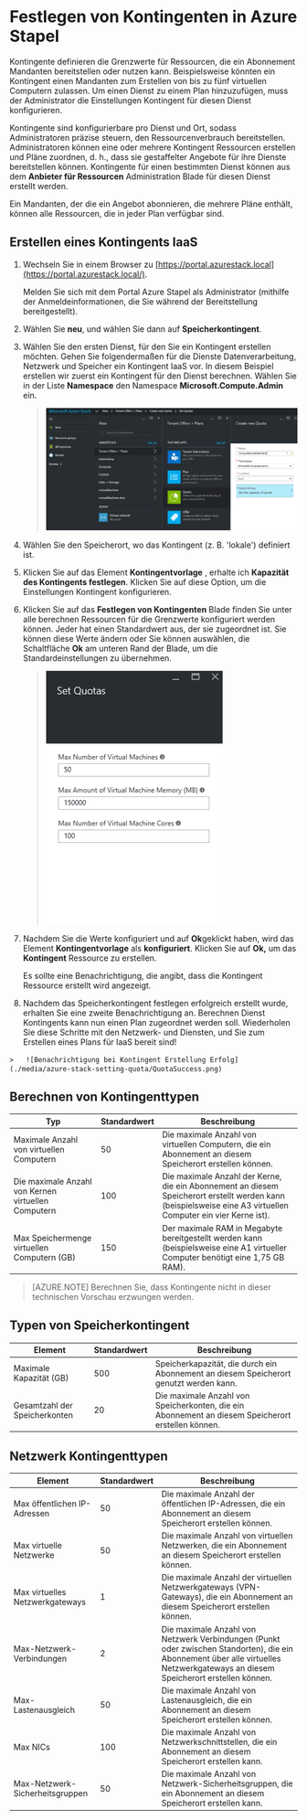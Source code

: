 <properties
    pageTitle="Kontingente in Azure Stapel | Microsoft Azure"
    description="Administratoren Festlegen von Kontingenten zum Einschränken des der maximalen Größe von Ressourcen, die Mandanten zugreifen zu können."
    services="azure-stack"
    documentationCenter=""
    authors="mattmcg"
    manager="byronr"
    editor=""/>

<tags
    ms.service="azure-stack"
    ms.workload="na"
    ms.tgt_pltfrm="na"
    ms.devlang="na"
    ms.topic="get-started-article"
    ms.date="09/26/2016"
    ms.author="mattmcg"/>



# <a name="set-quotas-in-azure-stack"></a>Festlegen von Kontingenten in Azure Stapel

Kontingente definieren die Grenzwerte für Ressourcen, die ein Abonnement Mandanten bereitstellen oder nutzen kann. Beispielsweise könnten ein Kontingent einen Mandanten zum Erstellen von bis zu fünf virtuellen Computern zulassen. Um einen Dienst zu einem Plan hinzuzufügen, muss der Administrator die Einstellungen Kontingent für diesen Dienst konfigurieren.

Kontingente sind konfigurierbare pro Dienst und Ort, sodass Administratoren präzise steuern, den Ressourcenverbrauch bereitstellen. Administratoren können eine oder mehrere Kontingent Ressourcen erstellen und Pläne zuordnen, d. h., dass sie gestaffelter Angebote für ihre Dienste bereitstellen können. Kontingente für einen bestimmten Dienst können aus dem **Anbieter für Ressourcen** Administration Blade für diesen Dienst erstellt werden.

Ein Mandanten, der die ein Angebot abonnieren, die mehrere Pläne enthält, können alle Ressourcen, die in jeder Plan verfügbar sind.

## <a name="to-create-an-iaas-quota"></a>Erstellen eines Kontingents IaaS

1.  Wechseln Sie in einem Browser zu [https://portal.azurestack.local](https://portal.azurestack.local/).

    Melden Sie sich mit dem Portal Azure Stapel als Administrator (mithilfe der Anmeldeinformationen, die Sie während der Bereitstellung bereitgestellt).

2.  Wählen Sie **neu**, und wählen Sie dann auf **Speicherkontingent**.

3.  Wählen Sie den ersten Dienst, für den Sie ein Kontingent erstellen möchten. Gehen Sie folgendermaßen für die Dienste Datenverarbeitung, Netzwerk und Speicher ein Kontingent IaaS vor.
In diesem Beispiel erstellen wir zuerst ein Kontingent für den Dienst berechnen. Wählen Sie in der Liste **Namespace** den Namespace **Microsoft.Compute.Admin** ein.

    > ![Erstellen ein neues berechnen Kontingent](./media/azure-stack-setting-quota/NewComputeQuota.PNG)

4.  Wählen Sie den Speicherort, wo das Kontingent (z. B. 'lokale') definiert ist.

5.  Klicken Sie auf das Element **Kontingentvorlage** , erhalte ich **Kapazität des Kontingents festlegen**. Klicken Sie auf diese Option, um die Einstellungen Kontingent konfigurieren.

6.  Klicken Sie auf das **Festlegen von Kontingenten** Blade finden Sie unter alle berechnen Ressourcen für die Grenzwerte konfiguriert werden können. Jeder hat einen Standardwert aus, der sie zugeordnet ist. Sie können diese Werte ändern oder Sie können auswählen, die Schaltfläche **Ok** am unteren Rand der Blade, um die Standardeinstellungen zu übernehmen.

    > ![Festlegen eines Kontingents berechnen](./media/azure-stack-setting-quota/SetQuotasBladeCompute.PNG)

7.  Nachdem Sie die Werte konfiguriert und auf **Ok**geklickt haben, wird das Element **Kontingentvorlage** als **konfiguriert**. Klicken Sie auf **Ok,** um das **Kontingent** Ressource zu erstellen.

    Es sollte eine Benachrichtigung, die angibt, dass die Kontingent Ressource erstellt wird angezeigt.

8.   Nachdem das Speicherkontingent festlegen erfolgreich erstellt wurde, erhalten Sie eine zweite Benachrichtigung an. Berechnen Dienst Kontingents kann nun einen Plan zugeordnet werden soll. Wiederholen Sie diese Schritte mit den Netzwerk- und Diensten, und Sie zum Erstellen eines Plans für IaaS bereit sind!

    >   ![Benachrichtigung bei Kontingent Erstellung Erfolg](./media/azure-stack-setting-quota/QuotaSuccess.png)

## <a name="compute-quota-types"></a>Berechnen von Kontingenttypen

|**Typ**                    |**Standardwert**| **Beschreibung**|
|--------------------------- | ------------------------------------|------------------------------------------------------------------|
|Maximale Anzahl von virtuellen Computern   |50|Die maximale Anzahl von virtuellen Computern, die ein Abonnement an diesem Speicherort erstellen können. |
|Die maximale Anzahl von Kernen virtuellen Computern              |100|Die maximale Anzahl der Kerne, die ein Abonnement an diesem Speicherort erstellt werden kann (beispielsweise eine A3 virtuellen Computer ein vier Kerne ist).|
|Max Speichermenge virtuellen Computern (GB)         |150|Der maximale RAM in Megabyte bereitgestellt werden kann (beispielsweise eine A1 virtueller Computer benötigt eine 1,75 GB RAM).|

> [AZURE.NOTE] Berechnen Sie, dass Kontingente nicht in dieser technischen Vorschau erzwungen werden.

## <a name="storage-quota-types"></a>Typen von Speicherkontingent

|**Element**                           |**Standardwert**   |**Beschreibung**|
|---------------------------------- |------------------- |-----------------------------------------------------------|
|Maximale Kapazität (GB)              |500                 |Speicherkapazität, die durch ein Abonnement an diesem Speicherort genutzt werden kann.|
|Gesamtzahl der Speicherkonten   |20                  |Die maximale Anzahl von Speicherkonten, die ein Abonnement an diesem Speicherort erstellen können.|

## <a name="network-quota-types"></a>Netzwerk Kontingenttypen

|**Element**                                                   |**Standardwert**   |**Beschreibung**|
|----------------------------------------------------------| ------------------- |--------------------------------------------------------------------------------------------------------------------------------------------------------------------|
| Max öffentlichen IP-Adressen                         |50                  |Die maximale Anzahl der öffentlichen IP-Adressen, die ein Abonnement an diesem Speicherort erstellen können. |
| Max virtuelle Netzwerke                   |50                  |Die maximale Anzahl von virtuellen Netzwerken, die ein Abonnement an diesem Speicherort erstellen können. |
| Max virtuelles Netzwerkgateways           |1                   |Die maximale Anzahl der virtuellen Netzwerkgateways (VPN-Gateways), die ein Abonnement an diesem Speicherort erstellen können. |
| Max-Netzwerk-Verbindungen                |2                   |Die maximale Anzahl von Netzwerk Verbindungen (Punkt oder zwischen Standorten), die ein Abonnement über alle virtuelles Netzwerkgateways an diesem Speicherort erstellen können. |
| Max-Lastenausgleich                     |50                  |Die maximale Anzahl von Lastenausgleich, die ein Abonnement an diesem Speicherort erstellen können. |
| Max NICs                               |100                 |Die maximale Anzahl von Netzwerkschnittstellen, die ein Abonnement an diesem Speicherort erstellen kann. |
| Max-Netzwerk-Sicherheitsgruppen            |50                  |Die maximale Anzahl von Netzwerk-Sicherheitsgruppen, die ein Abonnement an diesem Speicherort erstellen kann. |
